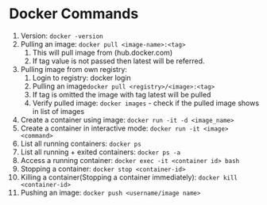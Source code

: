 # Docker Commands
1. Version: `docker -version`
2. Pulling an image: `docker pull <image-name>:<tag>`
   1. This will pull image from (hub.docker.com)
   2. If tag value is not passed then latest will be referred.
3. Pulling image from own registry:
   1. Login to registry: docker login <registry>
   2. Pulling an image`docker pull <registry>/<image>:<tag>`
   3. If tag is omitted the image with tag latest will be pulled 
   4. Verify pulled image: `docker images` - check if the pulled image shows in list of images
4. Create a container using image: `docker run -it -d <image_name>`
5. Create a container in interactive mode: `docker run -it <image> <command>`
6. List all running containers: `docker ps`
7. List all running + exited containers: `docker ps -a`
8. Access a running container: `docker exec -it <container id> bash`
9. Stopping a container: `docker stop <container-id>`
10. Killing a container(Stopping a container immediately): `docker kill <container-id>`
11. Pushing an image: `docker push <username/image name>`